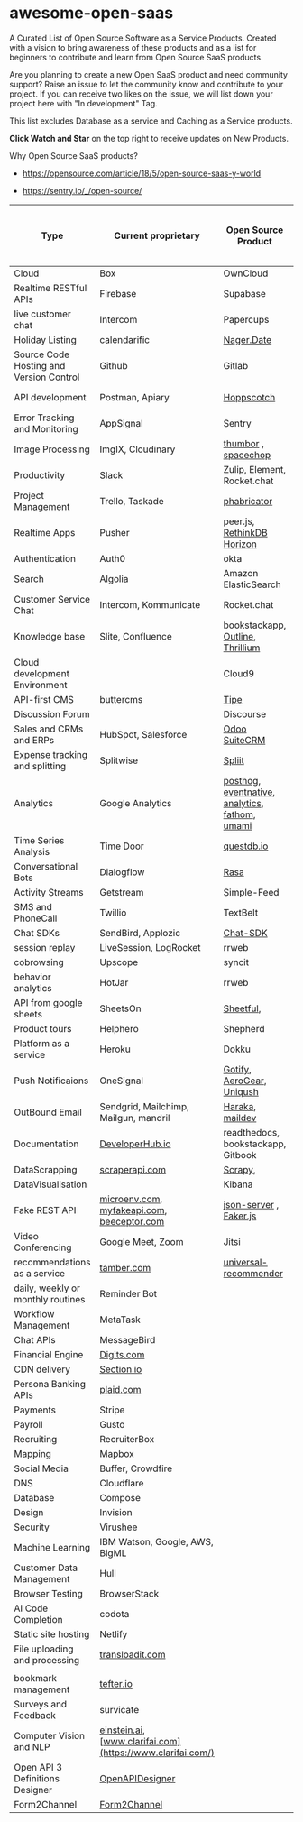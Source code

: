 # awesome-open-saas
A Curated List of Open Source Software as a Service Products.
Created with a vision to bring awareness of these products and as a list for beginners to contribute and learn from Open Source SaaS products. 

Are you planning to create a new Open SaaS product and need community support? Raise an issue to let the community know and contribute to your project. If you can receive two likes on the issue, we will list down your project here with "In development" Tag.

This list excludes Database as a service and Caching as a Service products.

**Click Watch and Star** on the top right to receive updates on New Products.

Why Open Source SaaS products?

- https://opensource.com/article/18/5/open-source-saas-y-world

- https://sentry.io/_/open-source/


| Type                                    | Current proprietary                                                                                                   | Open Source Product                                                                                                                            | Hosted or Manual or Library | Programming Language |
| --------------------------------------- | --------------------------------------------------------------------------------------------------------------------- | ---------------------------------------------------------------------------------------------------------------------------------------------- | --------------------------- | -------------------- |
| Cloud                                   | Box                                                                                                                   | OwnCloud                                                                                                                                       | Hosted                      | PHP, Go              |
| Realtime RESTful APIs                                   | Firebase                                                                                                                   | Supabase                                                                                                                                       | Hosted                      | Javascript              |
| live customer chat                                   | Intercom                                                                                                                   | Papercups                                                                                                                                       | Hosted                      | Elixir              |
| Holiday Listing                         | calendarific                                                                                                          | [Nager.Date](https://github.com/nager/Nager.Date)                                                                                              | Hosted                      | C#                   |
| Source Code Hosting and Version Control | Github                                                                                                                | Gitlab                                                                                                                                         | Hosted                      | Ruby                 |
| API development                         | Postman, Apiary                                                                                                       | [Hoppscotch](https://hoppscotch.io/)                                                                                                           | Hosted                      | Vue, Javascript      |
| Error Tracking and Monitoring           | AppSignal                                                                                                             | Sentry                                                                                                                                         | Hosted                      | Python, Typescript   |
| Image Processing                        | ImgIX, Cloudinary                                                                                                     | [thumbor](https://github.com/thumbor/thumbor) , [spacechop](https://github.com/spacechop/spacechop)                                            | Hosted                      | Python, Typescript   |
| Productivity                            | Slack                                                                                                                 | Zulip, Element, Rocket.chat                                                                                                                    | Hosted                      |                      |
| Project Management                      | Trello, Taskade                                                                                                       | [phabricator](https://phacility.com/phabricator/)                                                                                              | Hosted                      |                      |
| Realtime Apps                           | Pusher                                                                                                                | peer.js, [RethinkDB Horizon](https://github.com/rethinkdb/horizon)                                                                             | Hosted                      |                      |
| Authentication                          | Auth0                                                                                                                 | okta                                                                                                                                           | Hosted                      |                      |
| Search                                  | Algolia                                                                                                               | Amazon ElasticSearch                                                                                                                           | Hosted                      |                      |
| Customer Service Chat                   | Intercom, Kommunicate                                                                                                 | Rocket.chat                                                                                                                                    | Hosted                      |                      |
| Knowledge base                          | Slite, Confluence                                                                                                     | bookstackapp, [Outline](https://github.com/outline/outline), [Thrillium](https://github.com/zadam/trilium)                                     | Hosted                      |                      |
| Cloud development Environment           |                                                                                                                       | Cloud9                                                                                                                                         | Hosted                      |                      |
| API-first CMS                           | buttercms                                                                                                             | [Tipe](https://github.com/tipeio/tipe)                                                                                                         | Hosted                      |                      |
| Discussion Forum                        |                                                                                                                       | Discourse                                                                                                                                      | Hosted                      |                      |
| Sales and CRMs and ERPs                 | HubSpot, Salesforce                                                                                                   | [Odoo](https://www.odoo.com/)  [SuiteCRM](https://github.com/salesagility/SuiteCRM)                                                            | Hosted                      |                      |
| Expense tracking and splitting          | Splitwise                                                                                                             | [Spliit](https://spliit.app?ref=awesome-open-saas)                                                                                             | Hosted                      | TypeScript           |
|Analytics | Google Analytics | [posthog](https://github.com/PostHog/posthog), [eventnative](https://github.com/ksensehq/eventnative), [analytics](https://github.com/plausible/analytics), [fathom](https://github.com/usefathom/fathom), [umami](https://github.com/mikecao/umami) | Manual |  |
|Time Series Analysis | Time Door        | [questdb.io](https://questdb.io/)                                                                                                                                                                                                                    | Hosted | |
| Conversational Bots | Dialogflow | [Rasa](https://rasa.com/) | Hosted | |
| Activity Streams                        | Getstream                                                                                                             | Simple-Feed                                                                                                                                    | Library                     | Ruby                 |
| SMS and PhoneCall                       | Twillio                                                                                                               | TextBelt                                                                                                                                       | Library                     |                      |
| Chat SDKs                               | SendBird, Applozic                                                                                                    | [Chat-SDK](https://github.com/chat-sdk)                                                                                                        | Library                     |                      |
| session replay                          | LiveSession, LogRocket                                                                                                | rrweb                                                                                                                                          | Library                     |                      |
| cobrowsing                              | Upscope                                                                                                               | syncit                                                                                                                                         | Library                     |                      |
| behavior analytics                      | HotJar                                                                                                                | rrweb                                                                                                                                          | Library                     |                      |
| API from google sheets                  | SheetsOn                                                                                                              | [Sheetful](https://github.com/saasify-sh/sheetful),                                                                                            | Library                     |                      |
| Product tours                           | Helphero                                                                                                              | Shepherd                                                                                                                                       | Library                     |                      |
| Platform as a service                   | Heroku                                                                                                                | Dokku                                                                                                                                          | Manual                      | Shell and Go         |
| Push Notificaions                       | OneSignal                                                                                                             | [Gotify](https://github.com/gotify), [AeroGear](https://github.com/aerogear), [Uniqush](https://github.com/uniqush/uniqush-push)               | Manual                      |                      |
| OutBound Email                          | Sendgrid, Mailchimp, Mailgun, mandril                                                                                 | [Haraka](https://github.com/haraka/Haraka), [maildev](https://github.com/maildev/maildev) | Manual                      |                      |
| Documentation                           | [DeveloperHub.io](http://developerhub.io/)                                                                            | readthedocs, bookstackapp, Gitbook                                                                                                             | Manual                      |                      |
| DataScrapping                           | [scraperapi.com](http://scraperapi.com/)                                                                              | [Scrapy](https://github.com/scrapy/scrapy),                                                                                                    | Manual                      |                      |
| DataVisualisation                       |                                                                                                                       | Kibana                                                                                                                                         |                             |                      |
| Fake REST API                           | [microenv.com](https://microenv.com/), [myfakeapi.com](http://myfakeapi.com/), [beeceptor.com](http://beeceptor.com/) | [json-server](https://github.com/typicode/json-server) , [Faker.js](https://github.com/marak/Faker.js/)                                        | Manual                      |                      |
| Video Conferencing         | Google Meet, Zoom | Jitsi | Hosted  | |
| recommendations as a service            | [tamber.com](https://tamber.com/) | [universal-recommender](https://github.com/actionml/universal-recommender) |   Library |                             | 
| daily, weekly or monthly routines       | Reminder Bot                                                                                                          |                                                                                                                                                |                             |                      |
| Workflow Management                     | MetaTask                                                                                                              |                                                                                                                                                |                             |                      |
| Chat APIs                               | MessageBird                                                                                                           |                                                                                                                                                |                             |                      |
| Financial Engine                        | [Digits.com](http://digits.com/)                                                                                      |                                                                                                                                                |                             |                      |
| CDN delivery                            | [Section.io](http://section.io/)                                                                                      |                                                                                                                                                |                             |                      |
| Persona Banking APIs                    | [plaid.com](https://plaid.com/)                                                                                       |                                                                                                                                                |                             |                      |
| Payments                                | Stripe                                                                                                                |                                                                                                                                                |                             |                      |
| Payroll                                 | Gusto                                                                                                                 |                                                                                                                                                |                             |                      |
| Recruiting                              | RecruiterBox                                                                                                          |                                                                                                                                                |                             |                      |
| Mapping                                 | Mapbox                                                                                                                |                                                                                                                                                |                             |                      |
| Social Media                            | Buffer, Crowdfire                                                                                                     |                                                                                                                                                |                             |                      |
| DNS                                     | Cloudflare                                                                                                            |                                                                                                                                                |                             |                      |
| Database                                | Compose                                                                                                               |                                                                                                                                                |                             |                      |
| Design                                  | Invision                                                                                                              |                                                                                                                                                |                             |                      |
| Security                                | Virushee                                                                                                              |                                                                                                                                                |                             |                      |
| Machine Learning                        | IBM Watson, Google, AWS, BigML                                                                                        |                                                                                                                                                |                             |                      |
| Customer Data Management                | Hull                                                                                                                  |                                                                                                                                                |                             |                      |
| Browser Testing                         | BrowserStack                                                                                                          |                                                                                                                                                |                             |                      |
| AI Code Completion                      | codota                                                                                                                |                                                                                                                                                |                             |                      |
| Static site hosting                     | Netlify                                                                                                               |                                                                                                                                                |                             |                      |
| File uploading and processing           | [transloadit.com](https://transloadit.com/)                                                                           |                                                                                                                                                |                             |                      |
|                                         |                                                                                                                       |                                                                                                                                                |                             |                      |
| bookmark management                     | [tefter.io](https://tefter.io/#pricing-plans)                                                                         |                                                                                                                                                |                             |                      |
| Surveys and Feedback                    | survicate                                                                                                             |                                                                                                                                                |                             |                      |
| Computer Vision and NLP                 | [einstein.ai](https://einstein.ai/products), [www.clarifai.com](https://www.clarifai.com/)                            |                                                                                                                                                |                             |                      |
| Open API 3 Definitions Designer         | [OpenAPIDesigner](https://openapidesigner.com)                         |                                                                                                                                                |                             |
| Form2Channel         | [Form2Channel](https://Form2Channel.com)                         |                                                                                                                                                |                             |
